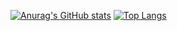 [![Anurag's GitHub stats](https://github-readme-stats.vercel.app/api?username=SnowBall-Bqiu)](https://github.com/anuraghazra/github-readme-stats) 
[![Top Langs](https://github-readme-stats.vercel.app/api/top-langs/?username=iAJue&layout=compact&theme=radical)](https://github.com/anuraghazra/github-readme-stats)


